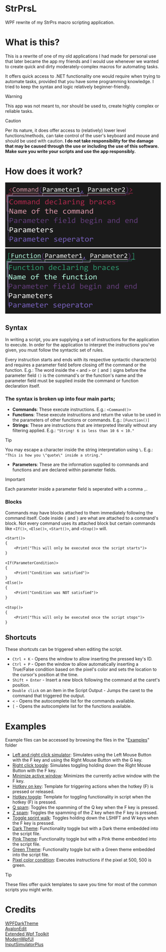 # StrPrsL
WPF rewrite of my StrPrs macro scripting application.

# What is this?
This is a rewrite of one of my old applications I had made for personal use that later became the app my friends and I would use whenever we wanted to create quick and dirty moderately-complex macros for automating tasks.

It offers quick access to .NET functionality one would require when trying to automate tasks, provided that you have some programming knowledge.
I tried to keep the syntax and logic relatively beginner-friendly.
> [!WARNING]
> This app was not meant to, nor should be used to, create highly complex or reliable tasks.

> [!CAUTION]
> Per its nature, it does offer access to (relatively) lower level functions/methods, can take control of the user's keyboard and mouse and should be used with caution.
> **I do not take responsibility for the damage that may be caused through the use or including the use of this software. Make sure you write your scripts and use the app responsibly.**

# How does it work?
![Command graph](/Page%20Assets/CommandGraph.png)
![Function graph](/Page%20Assets/FunctionGraph.png)
## Syntax
In writing a script, you are supplying a set of instructions for the application to execute.
In order for the application to interpret the instructions you've given, you must follow the syntactic set of rules.

Every instruction starts and ends with its respective syntactic character(s) and requires a parameter field before closing off the command or the function.
E.g.: The word inside the `<` and `>` or `[` and `]` signs before the parameter field `()` is the command's or the function's name and the parameter field must be supplied inside the command or function declaration itself.
### The syntax is broken up into four main parts;
- **Commands**: These execute instructions. E.g.: `<Command()>`
- **Functions**: These execute instructions and return the value to be used in the parameters of other functions or commands. E.g.: `[Function()]`
- **Strings**: These are instructions that are interpreted literally without any filtering applied. E.g.: `"String! 6 is less than 10 6 < 10."`
> [!TIP]
> You may escape a character inside the string interpretation using `\`. E.g.: `"This is how you \"quote\" inside a string."`
- **Parameters**: These are the information supplied to commands and functions and are declared within parameter fields.
> [!IMPORTANT]
> Each parameter inside a parameter field is seperated with a comma `,`.
### Blocks
Commands may have blocks attached to them immediately following the command itself.
Code inside `{` and `}` are what are attached to a command's block. Not every command uses its attached block but certain commands like `<If()>`, `<Else()>`, `<Start()>`, and `<Stop()>` will.
```
<Start()>
{
	<Print("This will only be executed once the script starts")>
}

<If(ParameterCondition)>
{
	<Print("Condition was satisfied")>
}
<Else()>
{
	<Print("Condition was NOT satisfied")>
}

<Stop()>
{
	<Print("This will only be executed once the script stops")>
}
```

## Shortcuts
These shortcuts can be triggered when editing the script.<br/>
- `Ctrl + K` - Opens the window to allow inserting the pressed key's ID.
- `Ctrl + P` - Open the window to allow automatically inserting a True/False condition based on the pixel's color and sets the location to the cursor's position at the time.
- `Shift + Enter` - Insert a new block following the command at the caret's position.
- `Double click` on an item in the Script Output - Jumps the caret to the command that triggered the output.
- `<` - Opens the autocomplete list for the commands available.
- `[` - Opens the autocomplete list for the functions available.

# Examples
Example files can be accessed by browsing the files in the "[Examples](/Examples%20Scripts)" folder

- [Left and right click simulator](/Examples%20Scripts/Left%20and%20right%20click%20simulator.str): Simulates using the Left Mouse Button with the F key and using the Right Mouse Button with the G key.
- [Right click toggle](/Examples%20Scripts/Right%20click%20toggle.str): Simulates toggling holding down the Right Mouse Button with the F key.
- [Minimize active window](/Examples%20Scripts/Minimize%20active%20window.str): Minimizes the currently active window with the F key.
- [Hotkey on key](/Examples%20Scripts/Hotkey%20on%20key.str): Template for triggering actions when the hotkey (F) is pressed or released.
- [Hotkey toggle](/Examples%20Scripts/Hotkey%20toggle.str): Template for toggling functionality in script when the hotkey (F) is pressed.
- [Q spam](/Examples%20Scripts/Q%20spam.str): Toggles the spamming of the Q key when the F key is pressed.
- [Z spam](/Examples%20Scripts/Z%20spam.str): Toggles the spamming of the Z key when the F key is pressed.
- [Toggle sprint walk](/Examples%20Scripts/Toggle%20sprint%20walk.str): Toggles holding down the LSHIFT and W keys when the F key is pressed.
- [Dark Theme](/Examples%20Scripts/Dark%20theme.str): Functionality toggle but with a Dark theme embedded into the script file.
- [Pink Theme](/Examples%20Scripts/Pink%20theme.str): Functionality toggle but with a Pink theme embedded into the script file.
- [Green Theme](/Examples%20Scripts/Green%20theme.str): Functionality toggle but with a Green theme embedded into the script file.
- [Pixel color condition](/Examples%20Scripts/Pixel%20color%20condition.str): Executes instructions if the pixel at 500, 500 is green.
> [!TIP]
> These files offer quick templates to save you time for most of the common scripts you might write.

# Credits
[WPFDarkTheme](https://github.com/AngryCarrot789/WPFDarkTheme)<br/>
[AvalonEdit](http://avalonedit.net/)<br/>
[Extended Wpf Toolkit](https://github.com/xceedsoftware/wpftoolkit)<br/>
[ModernWpfUI](https://github.com/Kinnara/ModernWpf)<br/>
[InputSimulatorPlus](https://github.com/TChatzigiannakis/InputSimulatorPlus)